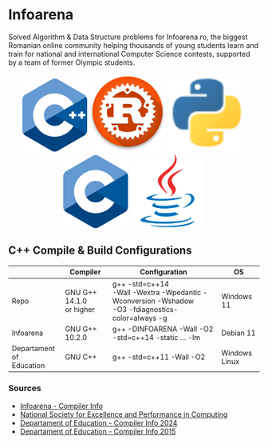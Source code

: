 # Infoarena

Solved Algorithm & Data Structure problems for Infoarena.ro, the biggest Romanian online community helping thousands of young students learn and train for national and international Computer Science contests, supported by a team of former Olympic students.

<div style="text-align:center"> <img src="Docs/Images/Cpp_logo.svg" alt="C++" width="130"/> <img src="Docs/Images/Rust_logo.png" alt="Rust" width="154"/> <img src="Docs/Images/Python_logo.svg" alt="Python" width="156"/> <img src="Docs/Images/C_logo.png" alt="C" width="130"/> <img src="Docs/Images/Java_logo.svg" alt="Java" width="150"/> </div>

<!-- https://github.com/isocpp/logos -->

## C++ Compile & Build Configurations

|                              | Compiler                    | Configuration                                                                                          | OS               |
|------------------------------|-----------------------------|--------------------------------------------------------------------------------------------------------|------------------|
| Repo                         | GNU G++ 14.1.0<br>or higher | g++ -std=c++14 <br>-Wall -Wextra -Wpedantic -Wconversion -Wshadow<br>-O3 -fdiagnostics-color=always -g | Windows 11       |
| Infoarena                    | GNU G++ 10.2.0              | g++ -DINFOARENA -Wall -O2 -std=c++14 -static … -lm                                                     | Debian 11        |
| Departament of<br> Education | GNU C++                     | g++ -std=c++11 -Wall -O2                                                                               | Windows<br>Linux |

### Sources

* [Infoarena - Compiler Info](https://www.infoarena.ro/documentatie/evaluator)
* [National
Society for Excellence and Performance in Computing](https://sepi.ro/page/oni2024regulament)
* [Departament of
Education - Compiler Info 2024](https://www.edu.ro/sites/default/files/_fi%C8%99iere/Minister/2024/olimpiade_concursuri_24/regulamente_olimpiade/Regulament_ONI_2024.pdf)
* [Departament of
Education - Compiler Info 2015](https://olimpiada.info/oji2015/precizari2015.pdf)
